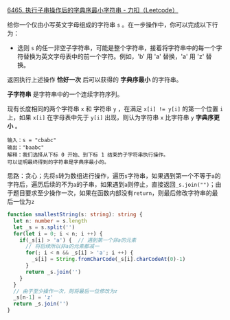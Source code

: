 [6465. 执行子串操作后的字典序最小字符串 - 力扣（Leetcode）](https://leetcode.cn/problems/lexicographically-smallest-string-after-substring-operation/description/)

给你一个仅由小写英文字母组成的字符串 `s` 。在一步操作中，你可以完成以下行为：

- 选则 `s` 的任一非空子字符串，可能是整个字符串，接着将字符串中的每一个字符替换为英文字母表中的前一个字符。例如，'b' 用 'a' 替换，'a' 用 'z' 替换。

返回执行上述操作 **恰好一次** 后可以获得的 **字典序最小** 的字符串。

**子字符串** 是字符串中的一个连续字符序列。

现有长度相同的两个字符串 `x` 和 字符串 `y` ，在满足 `x[i] != y[i]` 的第一个位置 `i` 上，如果 `x[i]` 在字母表中先于 `y[i]` 出现，则认为字符串 `x` 比字符串 `y` **字典序更小** 。

```
输入：s = "cbabc"
输出："baabc"
解释：我们选择从下标 0 开始、到下标 1 结束的子字符串执行操作。 
可以证明最终得到的字符串是字典序最小的。
```

思路：贪心；先将`s`转为数组进行操作，遍历`s`字符串，如果遇到第一个不等于`a`的字符后，遍历后续的不为`a`的子串，如果遇到`a`则停止，直接返回`_s.join("")`；由于题目要求至少操作一次，如果在函数内部没有`return`，则最后修改字符串的最后一位为`z`

```typescript
function smallestString(s: string): string {
  let n: number = s.length
  let _s = s.split('')
  for(let i = 0; i < n; i ++) {
    if(_s[i] > 'a') {  // 遇到第一个非a的元素
      // 将后续所以非a的元素都减一
      for(; i < n && _s[i] > 'a'; i ++) {
        _s[i] = String.fromCharCode(_s[i].charCodeAt(0)-1)
      }
      return _s.join('')
    }
  }
  // 由于至少操作一次，则将最后一位修改为z
  _s[n-1] = 'z'
  return _s.join('')
}
```

